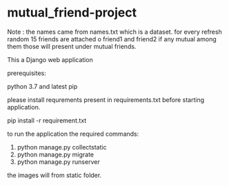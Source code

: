 # mutual_friend-project

Note : the names came from names.txt which is a dataset. for every refresh random 15 friends are attached o friend1 and friend2 if any
mutual among them those will present under mutual friends.

This a Django web application 

prerequisites:

python 3.7 and latest pip 

please install requrements present in requirements.txt before starting application.

pip install -r requirement.txt

to run the application the required commands:

1. python manage.py collectstatic
2. python manage.py migrate
3. python manage.py runserver


the images will from static folder.


